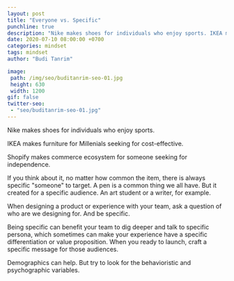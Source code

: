 ```yaml
---
layout: post
title: "Everyone vs. Specific"
punchline: true
description: "Nike makes shoes for individuals who enjoy sports. IKEA makes furniture for millenials seeking for cost effective. Shopify makes commerce ecosystem for someone seeking for independence."
date: 2020-07-10 08:00:00 +0700
categories: mindset
tags: mindset
author: "Budi Tanrim"

image:
 path: /img/seo/buditanrim-seo-01.jpg
 height: 630
 width: 1200
gif: false
twitter-seo: 
 - "seo/buditanrim-seo-01.jpg"
---
```


Nike makes shoes for individuals who enjoy sports.

IKEA makes furniture for Millenials seeking for cost-effective.

Shopify makes commerce ecosystem for someone seeking for independence.

If you think about it, no matter how common the item, there is always specific "someone" to target. A pen is a common thing we all have. But it created for a specific audience. An art student or a writer, for example. 

When designing a product or experience with your team, ask a question of who are we designing for. And be specific.

Being specific can benefit your team to dig deeper and talk to specific persona, which sometimes can make your experience have a specific differentiation or value proposition. When you ready to launch, craft a specific message for those audiences.

Demographics can help. But try to look for the behavioristic and psychographic variables.
